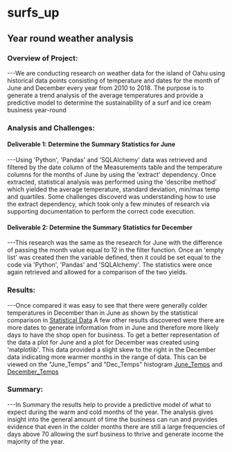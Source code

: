 # surfs_up
## Year round weather analysis
### Overview of Project:
---We are conducting research on weather data for the island of Oahu using historical data points consisting of temperature and dates for the month of June and December every year from 2010 to 2018. The purpose is to generate a trend analysis of the average temperatures and provide a predictive model to determine the sustainability of a surf and ice cream business year-round
### Analysis and Challenges:
#### Deliverable 1: Determine the Summary Statistics for June
---Using 'Python', 'Pandas' and 'SQLAlchemy' data was retrieved and filtered by the date column of the Measurements table and the temperature columns for the months of June by using the 'extract' dependency. Once extracted, statistical analysis was performed using the 'describe method' which yielded the average temperature, standard deviation, min/max temp and quartiles. Some challenges discoverd was understanding how to use the extract dependency, which took only a few minutes of research via supporting documentation to perform the correct code execution.
#### Deliverable 2: Determine the Summary Statistics for December
---This research was the same as the research for June with the difference of passing the month value equal to 12 in the filter function. Once an 'empty list' was created then the variable defined, then it could be set equal to the code via 'Python', 'Pandas' and 'SQLAlchemy'. The statistics were once again retrieved and allowed for a comparison of the two yields.
### Results:
---Once compared it was easy to see that there were generally colder temperatures in December than in June as shown by the statistical comparison in [Statistical Data](https://github.com/jobloom79/Pewlett-Hackard-Analysis/blob/main/Data/emp_info.csv) A few other results discovered were there are more dates to generate information from in June and therefore more likely days to have the shop open for business. To get a better representation of the data a plot for June and a plot for December was created using 'matplotlib'. This data provided a slight skew to the right in the December data indicating more warmer months in the range of data. This can be viewed on the "June_Temps" and "Dec_Temps" histogram [June_Temps](https://github.com/jobloom79/Pewlett-Hackard-Analysis/blob/main/Data/emp_info.csv) and [December_Temps](https://github.com/jobloom79/Pewlett-Hackard-Analysis/blob/main/Data/emp_info.csv)
### Summary: 
---In Summary the results help to provide a predictive model of what to expect during the warm and cold months of the year. The analysis gives insight into the general amount of time the business can run and provides evidence that even in the colder months there are still a large frequencies of days above 70 allowing the surf business to thrive and generate income the majority of the year.